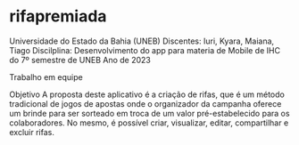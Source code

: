 # rifapremiada



Universidade do Estado da Bahia (UNEB)
Discentes: Iuri, Kyara, Maiana, Tiago
Discilplina: Desenvolvimento do app para materia de Mobile de IHC do 7º semestre de UNEB
Ano de 2023

Trabalho em equipe 


Objetivo 
A proposta deste aplicativo é a criação de rifas, que é um método tradicional de jogos de apostas onde o organizador da campanha oferece um brinde para ser sorteado em troca de um valor pré-estabelecido para os colaboradores. No mesmo, é possível criar, visualizar, editar, compartilhar e excluir rifas.

